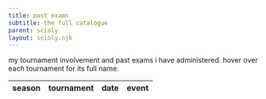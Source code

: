 ```yaml
---
title: past exams
subtitle: the full catalogue
parent: scioly
layout: scioly.njk
---
```


my tournament involvement and past exams i have administered. hover over each tournament for its full name.

<table id="test-table">
    <thead>
        <th> season </th>
        <th> tournament </th>
        <th> date </th>
        <th> event </th>
    </thead>
    <tbody id="test-table-body"></tbody>
</table>